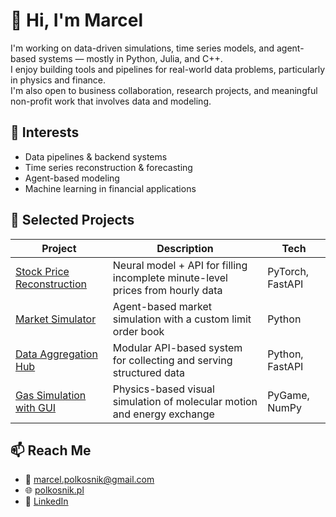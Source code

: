 # 👋 Hi, I'm Marcel

I'm working on data-driven simulations, time series models, and agent-based systems — mostly in Python, Julia, and C++.  
I enjoy building tools and pipelines for real-world data problems, particularly in physics and finance.  
I'm also open to business collaboration, research projects, and meaningful non-profit work that involves data and modeling.

## 🧠 Interests
- Data pipelines & backend systems  
- Time series reconstruction & forecasting  
- Agent-based modeling  
- Machine learning in financial applications

## 🚀 Selected Projects

| Project | Description | Tech |
|--------|-------------|------|
| [Stock Price Reconstruction](https://github.com/marckiller/time_series_reconstruction) | Neural model + API for filling incomplete minute-level prices from hourly data | PyTorch, FastAPI |
| [Market Simulator](https://github.com/marckiller/stock-market-abm-simulation) | Agent-based market simulation with a custom limit order book | Python |
| [Data Aggregation Hub](https://github.com/marckiller/modular-data-pipeline) | Modular API-based system for collecting and serving structured data | Python, FastAPI |
| [Gas Simulation with GUI](https://github.com/marckiller/2d-molecular-motion) | Physics-based visual simulation of molecular motion and energy exchange | PyGame, NumPy |

## 📫 Reach Me
- 📧 marcel.polkosnik@gmail.com  
- 🌐 [polkosnik.pl](https://polkosnik.pl)  
- 💼 [LinkedIn](https://linkedin.com/in/marcel-polkosnik)
